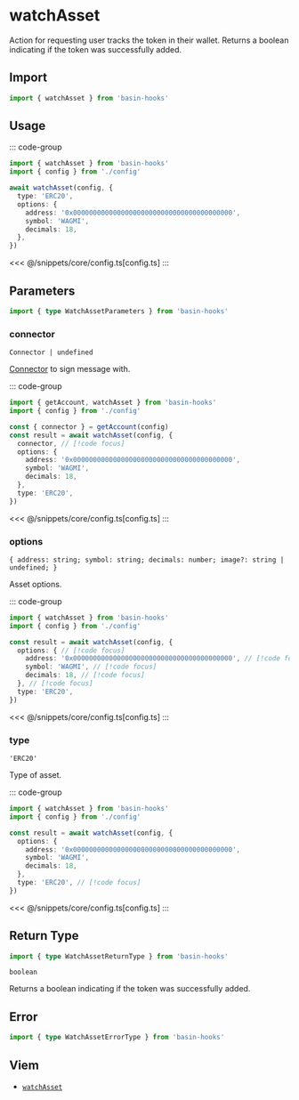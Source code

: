 <script setup>
const packageName = 'basin-hooks'
const actionName = 'watchAsset'
const typeName = 'WatchAsset'
</script>

# watchAsset

Action for requesting user tracks the token in their wallet. Returns a boolean indicating if the token was successfully added.

## Import

```ts
import { watchAsset } from 'basin-hooks'
```

## Usage

::: code-group
```ts [index.ts]
import { watchAsset } from 'basin-hooks'
import { config } from './config'

await watchAsset(config, {
  type: 'ERC20',
  options: {
    address: '0x0000000000000000000000000000000000000000',
    symbol: 'WAGMI',
    decimals: 18,
  },
})
```
<<< @/snippets/core/config.ts[config.ts]
:::

## Parameters

```ts
import { type WatchAssetParameters } from 'basin-hooks'
```

### connector

`Connector | undefined`

[Connector](/core/api/connectors) to sign message with.

::: code-group
```ts [index.ts]
import { getAccount, watchAsset } from 'basin-hooks'
import { config } from './config'

const { connector } = getAccount(config)
const result = await watchAsset(config, {
  connector, // [!code focus]
  options: {
    address: '0x0000000000000000000000000000000000000000',
    symbol: 'WAGMI',
    decimals: 18,
  },
  type: 'ERC20',
})
```
<<< @/snippets/core/config.ts[config.ts]
:::

### options

`{ address: string; symbol: string; decimals: number; image?: string | undefined; }`

Asset options.

::: code-group
```ts [index.ts]
import { watchAsset } from 'basin-hooks'
import { config } from './config'

const result = await watchAsset(config, {
  options: { // [!code focus]
    address: '0x0000000000000000000000000000000000000000', // [!code focus]
    symbol: 'WAGMI', // [!code focus]
    decimals: 18, // [!code focus]
  }, // [!code focus]
  type: 'ERC20',
})
```
<<< @/snippets/core/config.ts[config.ts]
:::

### type

`'ERC20'`

Type of asset.

::: code-group
```ts [index.ts]
import { watchAsset } from 'basin-hooks'
import { config } from './config'

const result = await watchAsset(config, {
  options: {
    address: '0x0000000000000000000000000000000000000000',
    symbol: 'WAGMI',
    decimals: 18,
  },
  type: 'ERC20', // [!code focus]
})
```
<<< @/snippets/core/config.ts[config.ts]
:::

## Return Type

```ts
import { type WatchAssetReturnType } from 'basin-hooks'
```

`boolean`

Returns a boolean indicating if the token was successfully added.

## Error

```ts
import { type WatchAssetErrorType } from 'basin-hooks'
```

<!--@include: @shared/mutation-imports.md-->

## Viem

- [`watchAsset`](https://viem.sh/docs/actions/wallet/watchAsset.html)

